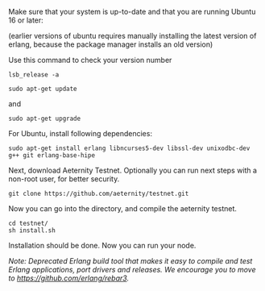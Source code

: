 Make sure that your system is up-to-date and that you are running Ubuntu 16 or later:

(earlier versions of ubuntu requires manually installing the latest version of erlang, because the package manager installs an old version)

Use this command to check your version number
```
lsb_release -a
```

```
sudo apt-get update
```
and
```
sudo apt-get upgrade
```

For Ubuntu, install following dependencies:

```
sudo apt-get install erlang libncurses5-dev libssl-dev unixodbc-dev g++ git erlang-base-hipe
```

Next, download Aeternity Testnet. Optionally you can run next steps with a non-root user, for better security.

```
git clone https://github.com/aeternity/testnet.git
```
Now you can go into the directory, and compile the aeternity testnet.

```
cd testnet/
sh install.sh
```

Installation should be done. Now you can run your node.

_Note: Deprecated Erlang build tool that makes it easy to compile and test Erlang applications, 
port drivers and releases. We encourage you to move to https://github.com/erlang/rebar3._
